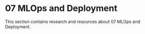 # 07 MLOps and Deployment

This section contains research and resources about 07 MLOps and Deployment.